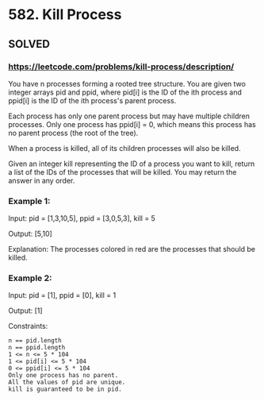 # 582. Kill Process

## SOLVED
### https://leetcode.com/problems/kill-process/description/


You have n processes forming a rooted tree structure. You are given two integer arrays pid and ppid, where pid[i] is the ID of the ith process and ppid[i] is the ID of the ith process's parent process.

Each process has only one parent process but may have multiple children processes. Only one process has ppid[i] = 0, which means this process has no parent process (the root of the tree).

When a process is killed, all of its children processes will also be killed.

Given an integer kill representing the ID of a process you want to kill, return a list of the IDs of the processes that will be killed. You may return the answer in any order.



### Example 1:


Input: pid = [1,3,10,5], ppid = [3,0,5,3], kill = 5

Output: [5,10]

Explanation: The processes colored in red are the processes that should be killed.

### Example 2:

Input: pid = [1], ppid = [0], kill = 1

Output: [1]


Constraints:

    n == pid.length
    n == ppid.length
    1 <= n <= 5 * 104
    1 <= pid[i] <= 5 * 104
    0 <= ppid[i] <= 5 * 104
    Only one process has no parent.
    All the values of pid are unique.
    kill is guaranteed to be in pid.